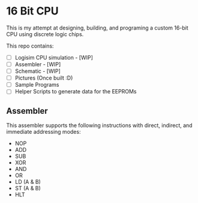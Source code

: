 # 16 Bit CPU
This is my attempt at designing, building, and programing a custom 16-bit CPU using discrete logic chips.

This repo contains:
- [ ] Logisim CPU simulation - [WIP]
- [ ] Assembler - [WIP]
- [ ] Schematic - [WIP]
- [ ] Pictures (Once built :D)
- [ ] Sample Programs
- [ ] Helper Scripts to generate data for the EEPROMs

## Assembler
This assembler supports the following instructions with direct, indirect, and immediate addressing modes:

 - NOP
 - ADD
 - SUB
 - XOR
 - AND
 - OR
 - LD (A & B)
 - ST (A & B)
 - HLT
